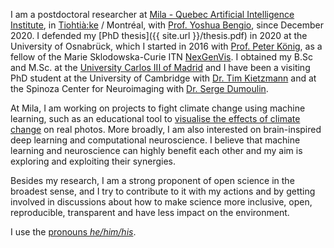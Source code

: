I am a postdoctoral researcher at [Mila - Quebec Artificial Intelligence Institute](https://mila.quebec/), in [Tiohtià:ke](https://www.concordia.ca/indigenous/resources/territorial-acknowledgement.html) / Montréal, with [Prof. Yoshua Bengio](https://yoshuabengio.org/), since December 2020. I defended my [PhD thesis]({{ site.url }}/thesis.pdf) in 2020 at the University of Osnabrück, which I started in 2016 with [Prof. Peter König](https://portal.ikw.uni-osnabrueck.de/~NBP/PeterKoenig.html), as a fellow of the Marie Sklodowska-Curie ITN [NexGenVis](https://www.nextgenvis.eu). I obtained my B.Sc and M.Sc. at the [University Carlos III of Madrid](https://www.uc3m.es/Home) and I have been a visiting PhD student at the University of Cambridge with [Dr. Tim Kietzmann](http://www.timkietzmann.de/) and at the Spinoza Center for Neuroimaging with [Dr. Serge Dumoulin](http://www.spinozacentre.nl/dumoulin/).

At Mila, I am working on projects to fight climate change using machine learning, such as an educational tool to [visualise the effects of climate change](https://mila.quebec/en/ai-society/visualizing-climate-change/) on real photos. More broadly, I am also interested on brain-inspired deep learning and computational neuroscience. I believe that machine learning and neuroscience can highly benefit each other and my aim is exploring and exploiting their synergies.

Besides my research, I am a strong proponent of open science in the broadest sense, and I try to contribute to it with my actions and by getting involved in discussions about how to make science more inclusive, open, reproducible, transparent and have less impact on the environment.

I use the [pronouns _he/him/his_](http://pronoun.is/he).
